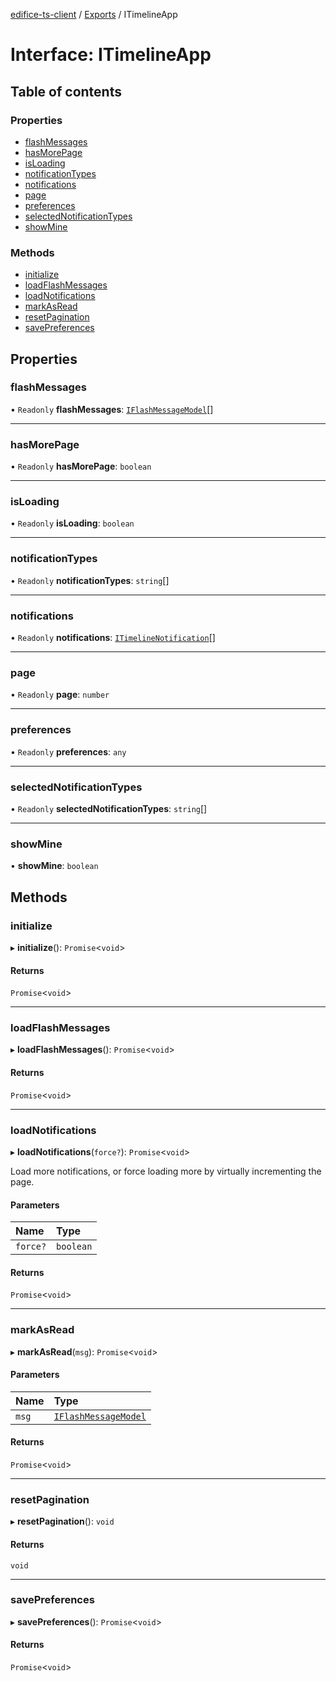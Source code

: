 [edifice-ts-client](../README.md) / [Exports](../modules.md) / ITimelineApp

# Interface: ITimelineApp

## Table of contents

### Properties

- [flashMessages](ITimelineApp.md#flashmessages)
- [hasMorePage](ITimelineApp.md#hasmorepage)
- [isLoading](ITimelineApp.md#isloading)
- [notificationTypes](ITimelineApp.md#notificationtypes)
- [notifications](ITimelineApp.md#notifications)
- [page](ITimelineApp.md#page)
- [preferences](ITimelineApp.md#preferences)
- [selectedNotificationTypes](ITimelineApp.md#selectednotificationtypes)
- [showMine](ITimelineApp.md#showmine)

### Methods

- [initialize](ITimelineApp.md#initialize)
- [loadFlashMessages](ITimelineApp.md#loadflashmessages)
- [loadNotifications](ITimelineApp.md#loadnotifications)
- [markAsRead](ITimelineApp.md#markasread)
- [resetPagination](ITimelineApp.md#resetpagination)
- [savePreferences](ITimelineApp.md#savepreferences)

## Properties

### flashMessages

• `Readonly` **flashMessages**: [`IFlashMessageModel`](IFlashMessageModel.md)[]

___

### hasMorePage

• `Readonly` **hasMorePage**: `boolean`

___

### isLoading

• `Readonly` **isLoading**: `boolean`

___

### notificationTypes

• `Readonly` **notificationTypes**: `string`[]

___

### notifications

• `Readonly` **notifications**: [`ITimelineNotification`](ITimelineNotification.md)[]

___

### page

• `Readonly` **page**: `number`

___

### preferences

• `Readonly` **preferences**: `any`

___

### selectedNotificationTypes

• `Readonly` **selectedNotificationTypes**: `string`[]

___

### showMine

• **showMine**: `boolean`

## Methods

### initialize

▸ **initialize**(): `Promise`\<`void`\>

#### Returns

`Promise`\<`void`\>

___

### loadFlashMessages

▸ **loadFlashMessages**(): `Promise`\<`void`\>

#### Returns

`Promise`\<`void`\>

___

### loadNotifications

▸ **loadNotifications**(`force?`): `Promise`\<`void`\>

Load more notifications, or force loading more by virtually incrementing the page.

#### Parameters

| Name | Type |
| :------ | :------ |
| `force?` | `boolean` |

#### Returns

`Promise`\<`void`\>

___

### markAsRead

▸ **markAsRead**(`msg`): `Promise`\<`void`\>

#### Parameters

| Name | Type |
| :------ | :------ |
| `msg` | [`IFlashMessageModel`](IFlashMessageModel.md) |

#### Returns

`Promise`\<`void`\>

___

### resetPagination

▸ **resetPagination**(): `void`

#### Returns

`void`

___

### savePreferences

▸ **savePreferences**(): `Promise`\<`void`\>

#### Returns

`Promise`\<`void`\>
